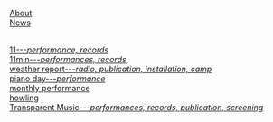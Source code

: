[About](post/aboutcv.md)<br>
[News](post/news.md)<br><br>

[11---*performance, records*](post/11.md)<br>
[11min---*performances, records*](post/11min.md)<br>
[weather report---*radio, publication, installation, camp*](post/weatherreport.md)<br>
[piano day---*performance*](post/pianoday.md)<br>
[monthly performance](post/mf.md)<br>
[howling](post/howling.md)<br>
[Transparent Music---*performances, records, publication, screening*](post/tm.md)<br>




